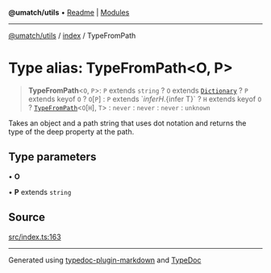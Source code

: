 **@umatch/utils** • [Readme](../../index.md) \| [Modules](../../modules.md)

***

[@umatch/utils](../../modules.md) / [index](../index.md) / TypeFromPath

# Type alias: TypeFromPath\<O, P\>

> **TypeFromPath**\<`O`, `P`\>: `P` extends `string` ? `O` extends [`Dictionary`](Dictionary.md) ? `P` extends keyof `O` ? `O`\[`P`\] : `P` extends \`${infer H}.${infer T}\` ? `H` extends keyof `O` ? [`TypeFromPath`](TypeFromPath.md)\<`O`\[`H`\], `T`\> : `never` : `never` : `never` : `unknown`

Takes an object and a path string that uses dot notation
and returns the type of the deep property at the path.

## Type parameters

• **O**

• **P** extends `string`

## Source

[src/index.ts:163](https://github.com/umatch-oficial/utils/blob/f37b7e4/src/index.ts#L163)

***

Generated using [typedoc-plugin-markdown](https://www.npmjs.com/package/typedoc-plugin-markdown) and [TypeDoc](https://typedoc.org/)
